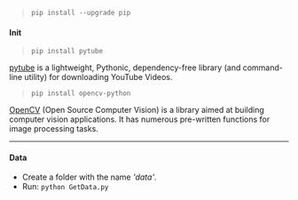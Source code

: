 > `pip install --upgrade pip`

#### Init
> `pip install pytube`

[pytube](https://python-pytube.readthedocs.io/en/latest/) is a lightweight, Pythonic, dependency-free library (and command-line utility) for downloading YouTube Videos.

> `pip install opencv-python`

[OpenCV](https://opencv.org/) (Open Source Computer Vision) is a library aimed at building computer vision applications. It has numerous pre-written functions for image processing tasks.

***


#### Data

- Create a folder with the name _'data'_. 
- Run: `python GetData.py`
